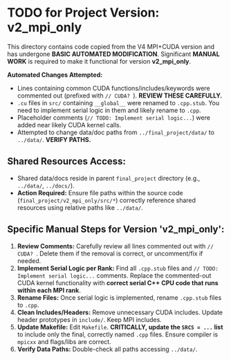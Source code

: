 # TODO for Project Version: v2_mpi_only

This directory contains code copied from the V4 MPI+CUDA version and has undergone **BASIC AUTOMATED MODIFICATION**.
Significant **MANUAL WORK** is required to make it functional for version **v2_mpi_only**.

**Automated Changes Attempted:**
*   Lines containing common CUDA functions/includes/keywords were commented out (prefixed with `// CUDA? `). **REVIEW THESE CAREFULLY.**
*   `.cu` files in `src/` containing `__global__` were renamed to `.cpp.stub`. You need to implement serial logic in them and likely rename to `.cpp`.
*   Placeholder comments (`// TODO: Implement serial logic...`) were added near likely CUDA kernel calls.
*   Attempted to change data/doc paths from `../final_project/data/` to `../data/`. **VERIFY PATHS.**

## Shared Resources Access:

*   Shared data/docs reside in parent `final_project` directory (e.g., `../data/`, `../docs/`).
*   **Action Required:** Ensure file paths within the source code (`final_project/v2_mpi_only/src/*`) correctly reference shared resources using relative paths like `../data/`.

## Specific Manual Steps for Version 'v2_mpi_only':

1.  **Review Comments:** Carefully review all lines commented out with `// CUDA? `. Delete them if the removal is correct, or uncomment/fix if needed.
2.  **Implement Serial Logic per Rank:** Find all `.cpp.stub` files and `// TODO: Implement serial logic...` comments. Replace the commented-out CUDA kernel functionality with **correct serial C++ CPU code that runs within each MPI rank**.
3.  **Rename Files:** Once serial logic is implemented, rename `.cpp.stub` files to `.cpp`.
4.  **Clean Includes/Headers:** Remove unnecessary CUDA includes. Update header prototypes in `include/`. Keep MPI includes.
5.  **Update Makefile:** Edit `Makefile`. **CRITICALLY, update the `SRCS = ...` list** to include only the final, correctly named `.cpp` files. Ensure compiler is `mpicxx` and flags/libs are correct.
6.  **Verify Data Paths:** Double-check all paths accessing `../data/`.
